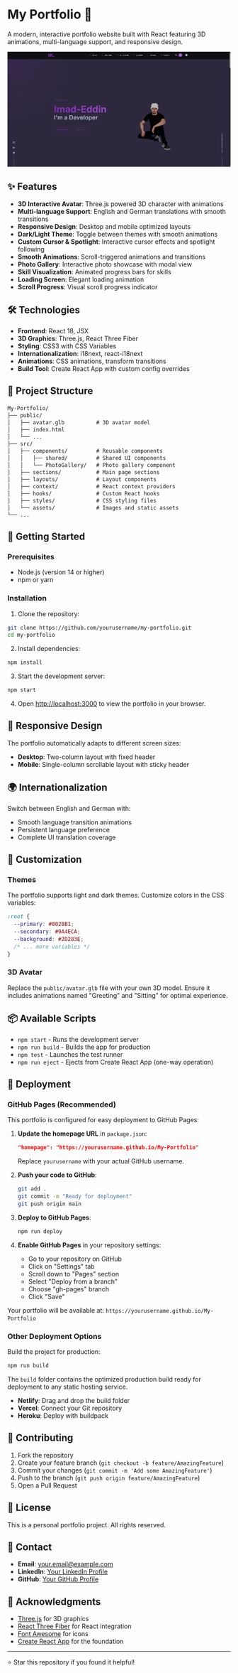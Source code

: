 # My Portfolio 🚀

A modern, interactive portfolio website built with React featuring 3D animations, multi-language support, and responsive design.

![Portfolio Preview](src/assets/images/Portfolio%20website.png)

## ✨ Features

- **3D Interactive Avatar**: Three.js powered 3D character with animations
- **Multi-language Support**: English and German translations with smooth transitions
- **Responsive Design**: Desktop and mobile optimized layouts
- **Dark/Light Theme**: Toggle between themes with smooth animations
- **Custom Cursor & Spotlight**: Interactive cursor effects and spotlight following
- **Smooth Animations**: Scroll-triggered animations and transitions
- **Photo Gallery**: Interactive photo showcase with modal view
- **Skill Visualization**: Animated progress bars for skills
- **Loading Screen**: Elegant loading animation
- **Scroll Progress**: Visual scroll progress indicator

## 🛠️ Technologies

- **Frontend**: React 18, JSX
- **3D Graphics**: Three.js, React Three Fiber
- **Styling**: CSS3 with CSS Variables
- **Internationalization**: i18next, react-i18next
- **Animations**: CSS animations, transform transitions
- **Build Tool**: Create React App with custom config overrides

## 📁 Project Structure

```
My-Portfolio/
├── public/
│   ├── avatar.glb          # 3D avatar model
│   ├── index.html
│   └── ...
├── src/
│   ├── components/         # Reusable components
│   │   ├── shared/         # Shared UI components
│   │   └── PhotoGallery/   # Photo gallery component
│   ├── sections/           # Main page sections
│   ├── layouts/            # Layout components
│   ├── context/            # React context providers
│   ├── hooks/              # Custom React hooks
│   ├── styles/             # CSS styling files
│   └── assets/             # Images and static assets
└── ...
```

## 🚀 Getting Started

### Prerequisites

- Node.js (version 14 or higher)
- npm or yarn

### Installation

1. Clone the repository:
```bash
git clone https://github.com/yourusername/my-portfolio.git
cd my-portfolio
```

2. Install dependencies:
```bash
npm install
```

3. Start the development server:
```bash
npm start
```

4. Open [http://localhost:3000](http://localhost:3000) to view the portfolio in your browser.

## 📱 Responsive Design

The portfolio automatically adapts to different screen sizes:
- **Desktop**: Two-column layout with fixed header
- **Mobile**: Single-column scrollable layout with sticky header

## 🌍 Internationalization

Switch between English and German with:
- Smooth language transition animations
- Persistent language preference
- Complete UI translation coverage

## 🎨 Customization

### Themes
The portfolio supports light and dark themes. Customize colors in the CSS variables:

```css
:root {
  --primary: #802BB1;
  --secondary: #9A4ECA;
  --background: #2D283E;
  /* ... more variables */
}
```

### 3D Avatar
Replace the `public/avatar.glb` file with your own 3D model. Ensure it includes animations named "Greeting" and "Sitting" for optimal experience.

## 📦 Available Scripts

- `npm start` - Runs the development server
- `npm run build` - Builds the app for production
- `npm test` - Launches the test runner
- `npm run eject` - Ejects from Create React App (one-way operation)

## 🚀 Deployment

### GitHub Pages (Recommended)

This portfolio is configured for easy deployment to GitHub Pages:

1. **Update the homepage URL** in `package.json`:
   ```json
   "homepage": "https://yourusername.github.io/My-Portfolio"
   ```
   Replace `yourusername` with your actual GitHub username.

2. **Push your code to GitHub**:
   ```bash
   git add .
   git commit -m "Ready for deployment"
   git push origin main
   ```

3. **Deploy to GitHub Pages**:
   ```bash
   npm run deploy
   ```

4. **Enable GitHub Pages** in your repository settings:
   - Go to your repository on GitHub
   - Click on "Settings" tab
   - Scroll down to "Pages" section
   - Select "Deploy from a branch"
   - Choose "gh-pages" branch
   - Click "Save"

Your portfolio will be available at: `https://yourusername.github.io/My-Portfolio`

### Other Deployment Options

Build the project for production:

```bash
npm run build
```

The `build` folder contains the optimized production build ready for deployment to any static hosting service.

- **Netlify**: Drag and drop the build folder
- **Vercel**: Connect your Git repository
- **Heroku**: Deploy with buildpack

## 🤝 Contributing

1. Fork the repository
2. Create your feature branch (`git checkout -b feature/AmazingFeature`)
3. Commit your changes (`git commit -m 'Add some AmazingFeature'`)
4. Push to the branch (`git push origin feature/AmazingFeature`)
5. Open a Pull Request

## 📄 License

This is a personal portfolio project. All rights reserved.

## 📧 Contact

- **Email**: your.email@example.com
- **LinkedIn**: [Your LinkedIn Profile](https://linkedin.com/in/yourprofile)
- **GitHub**: [Your GitHub Profile](https://github.com/yourusername)

## 🙏 Acknowledgments

- [Three.js](https://threejs.org/) for 3D graphics
- [React Three Fiber](https://docs.pmnd.rs/react-three-fiber) for React integration
- [Font Awesome](https://fontawesome.com/) for icons
- [Create React App](https://create-react-app.dev/) for the foundation

---

⭐ Star this repository if you found it helpful!
